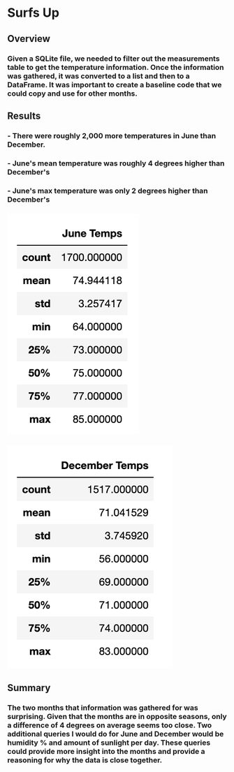 # Surfs Up

## Overview

### Given a SQLite file, we needed to filter out the measurements table to get the temperature information. Once the information was gathered, it was converted to a list and then to a DataFrame. It was important to create a baseline code that we could copy and use for other months.

## Results

### - There were roughly 2,000 more temperatures in June than December.

### - June's mean temperature was roughly 4 degrees higher than December's

### - June's max temperature was only 2 degrees higher than December's

### ![June](https://github.com/Ctblossey/surfs_up/blob/main/Temp%20Summaries/June%20Temps.png)

### ![December](https://github.com/Ctblossey/surfs_up/blob/main/Temp%20Summaries/December%20Temps.png)

## Summary

### The two months that information was gathered for was surprising. Given that the months are in opposite seasons, only a difference of 4 degrees on average seems too close. Two additional queries I would do for June and December would be humidity % and amount of sunlight per day. These queries could provide more insight into the months and provide a reasoning for why the data is close together.